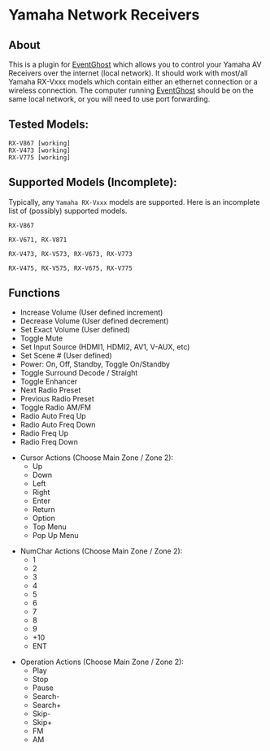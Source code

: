 Yamaha Network Receivers
=========

About
-----
This is a plugin for [EventGhost] which allows you to control your Yamaha AV Receivers over the internet (local network). It should work with most/all Yamaha RX-Vxxx models which contain either an ethernet connection or a wireless connection.  The computer running [EventGhost] should be on the same local network, or you will need to use port forwarding.

Tested Models:
------
```
RX-V867 [working]
RX-V473 [working]
RX-V775 [working]
```

Supported Models (Incomplete):
------
Typically, any `Yamaha RX-Vxxx` models are supported. Here is an incomplete list of (possibly) supported models.
```
RX-V867

RX-V671, RX-V871

RX-V473, RX-V573, RX-V673, RX-V773

RX-V475, RX-V575, RX-V675, RX-V775
```

Functions
---------
- Increase Volume (User defined increment)
- Decrease Volume (User defined decrement)
- Set Exact Volume (User defined)
- Toggle Mute
- Set Input Source (HDMI1, HDMI2, AV1, V-AUX, etc)
- Set Scene # (User defined)
- Power: On, Off, Standby, Toggle On/Standby
- Toggle Surround Decode / Straight
- Toggle Enhancer
- Next Radio Preset
- Previous Radio Preset
- Toggle Radio AM/FM
- Radio Auto Freq Up
- Radio Auto Freq Down
- Radio Freq Up
- Radio Freq Down

+ Cursor Actions (Choose Main Zone / Zone 2):
    + Up
    + Down
    + Left
    + Right
    + Enter
    + Return
    + Option
    + Top Menu
    + Pop Up Menu

- NumChar Actions (Choose Main Zone / Zone 2):
    - 1
    - 2
    - 3
    - 4
    - 5
    - 6
    - 7
    - 8
    - 9
    - +10
    - ENT

+ Operation Actions (Choose Main Zone / Zone 2):
    + Play
    + Stop
    + Pause
    + Search-
    + Search+
    + Skip-
    + Skip+
    + FM
    + AM


[EventGhost]: http://www.eventghost.org/
